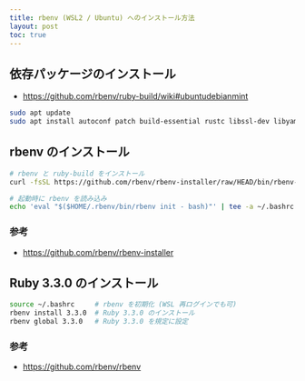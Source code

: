 ```yaml
---
title: rbenv (WSL2 / Ubuntu) へのインストール方法
layout: post
toc: true
---
```


## 依存パッケージのインストール
- https://github.com/rbenv/ruby-build/wiki#ubuntudebianmint

```bash
sudo apt update
sudo apt install autoconf patch build-essential rustc libssl-dev libyaml-dev libreadline6-dev zlib1g-dev libgmp-dev libncurses5-dev libffi-dev libgdbm6 libgdbm-dev libdb-dev uuid-dev -y
```

## rbenv のインストール
```bash
# rbenv と ruby-build をインストール
curl -fsSL https://github.com/rbenv/rbenv-installer/raw/HEAD/bin/rbenv-installer | bash

# 起動時に rbenv を読み込み
echo 'eval "$($HOME/.rbenv/bin/rbenv init - bash)"' | tee -a ~/.bashrc
```

### 参考
- https://github.com/rbenv/rbenv-installer

## Ruby 3.3.0 のインストール

```bash
source ~/.bashrc     # rbenv を初期化 (WSL 再ログインでも可)
rbenv install 3.3.0  # Ruby 3.3.0 のインストール
rbenv global 3.3.0   # Ruby 3.3.0 を規定に設定
```

### 参考
- https://github.com/rbenv/rbenv
